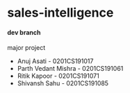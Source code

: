 # sales-intelligence

#### dev branch  

major project  
- Anuj Asati - 0201CS191017 
- Parth Vedant Mishra - 0201CS191061  
- Ritik Kapoor - 0201CS191071 
- Shivansh Sahu - 0201CS191085

